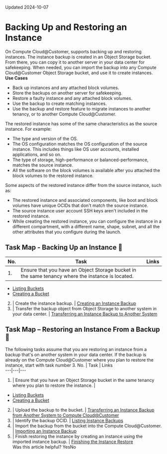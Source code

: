 Updated 2024-10-07
# Backing Up and Restoring an Instance
On Compute Cloud@Customer, supports backing up and restoring instances. The instance backup is created in an Object Storage bucket. From there, you can copy it to another server in your data center for safekeeping. When needed, you can import the backup into any Compute Cloud@Customer Object Storage bucket, and use it to create instances.
**Use Cases**
  * Back up instances and any attached block volumes.
  * Store the backups on another server for safekeeping.
  * Restore a faulty instance and any attached block volumes.
  * Use the backup to create matching instances.
  * Use the backup and restore feature to migrate instances to another tenancy, or to another Compute Cloud@Customer.


The restored instance has some of the same characteristics as the source instance. For example:
  * The type and version of the OS.
  * The OS configuration matches the OS configuration of the source instance. This includes things like OS user accounts, installed applications, and so on.
  * The type of storage, high-performance or balanced-performance, matches the source instance.
  * All the software on the block volumes is available after you attached the block volumes to the restored instance. 


Some aspects of the restored instance differ from the source instance, such as:
  * The restored instance and associated components, like boot and block volumes have unique OCIDs that don't match the source instance.
  * The source instance user account SSH keys aren't included in the restored instance. 
  * While creating the restored instance, you can configure the instance in a different compartment, with a different name, shape, subnet, and all the other attributes that you configure during the launch.


## Task Map - Backing Up an Instance 🔗 
No. | Task | Links  
---|---|---  
1. |  Ensure that you have an Object Storage bucket in the same tenancy where the instance is located. | 
  * [Listing Buckets](https://docs.oracle.com/en-us/iaas/compute-cloud-at-customer/topics/object/listing-buckets.htm#listing-buckets "On Oracle Compute Cloud@Customer, you can list buckets.")
  * [Creating a Bucket](https://docs.oracle.com/en-us/iaas/compute-cloud-at-customer/topics/object/creating-a-bucket.htm#creating-a-bucket "On Compute Cloud@Customer, you can create Object Storage buckets.")

  
2. |  Create the instance backup. |  [Creating an Instance Backup](https://docs.oracle.com/en-us/iaas/compute-cloud-at-customer/topics/compute/creating-an-instance-backup.htm#creating-an-instance-backup "On Compute Cloud@Customer, you can use the Compute Cloud@Customer Console and API to back up an instance.")  
3. |  Transfer the backup object from Object Storage to another system in your data center. |  [Transferring an Instance Backup to Another System](https://docs.oracle.com/en-us/iaas/compute-cloud-at-customer/topics/compute/transferring-an-intance-backup.htm#transferring-an-instance-backup-to-another-system)  
## Task Map – Restoring an Instance From a Backup 🔗 
The following tasks assume that you are restoring an instance from a backup that's on another system in your data center. If the backup is already on the Compute Cloud@Customer where you plan to restore the instance, start with task number 3.
No. | Task | Links  
---|---|---  
1. |  Ensure that you have an Object Storage bucket in the same tenancy where you plan to restore the instance. | 
  * [Listing Buckets](https://docs.oracle.com/en-us/iaas/compute-cloud-at-customer/topics/object/listing-buckets.htm#listing-buckets "On Oracle Compute Cloud@Customer, you can list buckets.")
  * [Creating a Bucket](https://docs.oracle.com/en-us/iaas/compute-cloud-at-customer/topics/object/creating-a-bucket.htm#creating-a-bucket "On Compute Cloud@Customer, you can create Object Storage buckets.")

  
2. |  Upload the backup to the bucket. |  [Transferring an Instance Backup from Another System to Compute Cloud@Customer](https://docs.oracle.com/en-us/iaas/compute-cloud-at-customer/topics/compute/transferring-an-intance-backup.htm#transferring-an-instance-backup-from-another-system)  
3. | Identify the backup OCID. | [Listing Instance Backups](https://docs.oracle.com/en-us/iaas/compute-cloud-at-customer/topics/compute/listing-instance-backups.htm#listing-instance-backups "On Compute Cloud@Customer, you can list instance backups using the Compute Cloud@Customer Console and API.")  
4. |  Import the backup from the bucket into the Compute Cloud@Customer. |  [Importing an Instance Backup](https://docs.oracle.com/en-us/iaas/compute-cloud-at-customer/topics/compute/restoring-an-instance-from-an-instance-backup.htm#importing-an-instance-backup "On Compute Cloud@Customer, importing an instance backup copies the backup from an Object Storage backup to a location that's internal.")  
5. |  Finish restoring the instance by creating an instance using the imported instance backup. |  [Finishing the Instance Restore](https://docs.oracle.com/en-us/iaas/compute-cloud-at-customer/topics/compute/restoring-an-instance-from-an-instance-backup.htm#finishing-the-instance-restore "On Compute Cloud@Customer, you can create new instances from instance backups.")  
Was this article helpful?
YesNo


